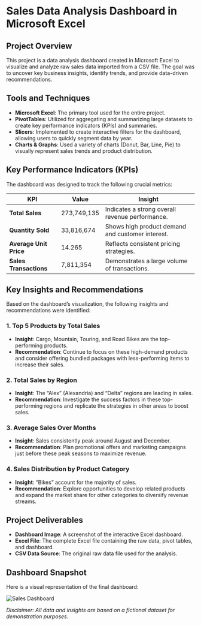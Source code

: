 # Sales Data Analysis Dashboard in Microsoft Excel

## Project Overview

This project is a data analysis dashboard created in Microsoft Excel to visualize and analyze raw sales data imported from a CSV file. The goal was to uncover key business insights, identify trends, and provide data-driven recommendations.

## Tools and Techniques

- **Microsoft Excel**: The primary tool used for the entire project.
- **PivotTables**: Utilized for aggregating and summarizing large datasets to create key performance indicators (KPIs) and summaries.
- **Slicers**: Implemented to create interactive filters for the dashboard, allowing users to quickly segment data by year.
- **Charts & Graphs**: Used a variety of charts (Donut, Bar, Line, Pie) to visually represent sales trends and product distribution.

## Key Performance Indicators (KPIs)

The dashboard was designed to track the following crucial metrics:

| KPI                  | Value        | Insight                                                               |
| -------------------- | ------------ | --------------------------------------------------------------------- |
| **Total Sales** | 273,749,135  | Indicates a strong overall revenue performance.                      |
| **Quantity Sold** | 33,816,674   | Shows high product demand and customer interest.                       |
| **Average Unit Price** | 14.265       | Reflects consistent pricing strategies.                               |
| **Sales Transactions** | 7,811,354    | Demonstrates a large volume of transactions.                           |

## Key Insights and Recommendations

Based on the dashboard’s visualization, the following insights and recommendations were identified:

### 1. Top 5 Products by Total Sales
- **Insight**: Cargo, Mountain, Touring, and Road Bikes are the top-performing products.
- **Recommendation**: Continue to focus on these high-demand products and consider offering bundled packages with less-performing items to increase their sales.

### 2. Total Sales by Region
- **Insight**: The “Alex” (Alexandria) and “Delta” regions are leading in sales.
- **Recommendation**: Investigate the success factors in these top-performing regions and replicate the strategies in other areas to boost sales.

### 3. Average Sales Over Months
- **Insight**: Sales consistently peak around August and December.
- **Recommendation**: Plan promotional offers and marketing campaigns just before these peak seasons to maximize revenue.

### 4. Sales Distribution by Product Category
- **Insight**: “Bikes” account for the majority of sales.
- **Recommendation**: Explore opportunities to develop related products and expand the market share for other categories to diversify revenue streams.

## Project Deliverables

- **Dashboard Image**: A screenshot of the interactive Excel dashboard.
- **Excel File**: The complete Excel file containing the raw data, pivot tables, and dashboard.
- **CSV Data Source**: The original raw data file used for the analysis.

## Dashboard Snapshot

Here is a visual representation of the final dashboard:

![Sales Dashboard](dashboard_snapshot.png)

*Disclaimer: All data and insights are based on a fictional dataset for demonstration purposes.*



